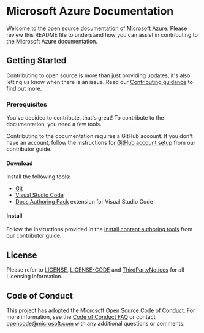 # Microsoft Azure Documentation

Welcome to the open source [documentation](https://docs.microsoft.com/azure) of [Microsoft Azure](https://azure.microsoft.com). Please review this README file to understand how you can assist in contributing to the Microsoft Azure documentation.

## Getting Started

Contributing to open source is more than just providing updates, it's also letting us know when there is an issue. Read our [Contributing guidance](.github/CONTRIBUTING.md) to find out more.

### Prerequisites

You've decided to contribute, that's great! To contribute to the documentation, you need a few tools.

Contributing to the documentation requires a GitHub account. If you don't have an account, follow the instructions for [GitHub account setup](https://docs.microsoft.com/contribute/get-started-setup-github) from our contributor guide.

#### Download

Install the following tools:

* [Git](https://git-scm.com/download)
* [Visual Studio Code](https://code.visualstudio.com/Download)
* [Docs Authoring Pack](https://marketplace.visualstudio.com/items?itemName=docsmsft.docs-authoring-pack) extension for Visual Studio Code

#### Install

Follow the instructions provided in the [Install content authoring tools](https://docs.microsoft.com/contribute/get-started-setup-tools) from our contributor guide.

## License

Please refer to [LICENSE](.github/LICENSE), [LICENSE-CODE](.github/LICENSE-CODE) and [ThirdPartyNotices](.github/ThirdPartyNotices.md) for all Licensing information.

## Code of Conduct

This project has adopted the [Microsoft Open Source Code of Conduct](https://opensource.microsoft.com/codeofconduct/).
For more information, see the [Code of Conduct FAQ](https://opensource.microsoft.com/codeofconduct/faq/) or contact [opencode@microsoft.com](mailto:opencode@microsoft.com) with any additional questions or comments.

